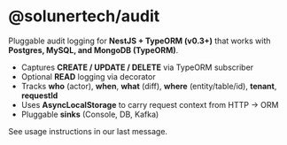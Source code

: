 
# @solunertech/audit

Pluggable audit logging for **NestJS + TypeORM (v0.3+)** that works with **Postgres, MySQL, and MongoDB (TypeORM)**.

- Captures **CREATE / UPDATE / DELETE** via TypeORM subscriber
- Optional **READ** logging via decorator
- Tracks **who** (actor), **when**, **what** (diff), **where** (entity/table/id), **tenant**, **requestId**
- Uses **AsyncLocalStorage** to carry request context from HTTP → ORM
- Pluggable **sinks** (Console, DB, Kafka)

See usage instructions in our last message.
